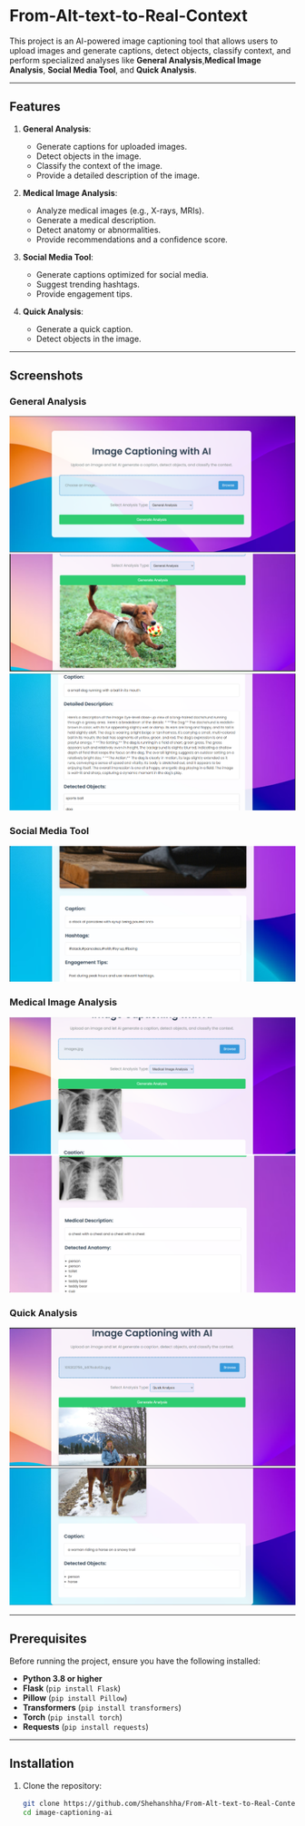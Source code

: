 # From-Alt-text-to-Real-Context

This project is an AI-powered image captioning tool that allows users to upload images and generate captions, detect objects, classify context, and perform specialized analyses like **General Analysis**,**Medical Image Analysis**, **Social Media Tool**, and **Quick Analysis**.

---

## Features

1. **General Analysis**:
   - Generate captions for uploaded images.
   - Detect objects in the image.
   - Classify the context of the image.
   - Provide a detailed description of the image.

2. **Medical Image Analysis**:
   - Analyze medical images (e.g., X-rays, MRIs).
   - Generate a medical description.
   - Detect anatomy or abnormalities.
   - Provide recommendations and a confidence score.

3. **Social Media Tool**:
   - Generate captions optimized for social media.
   - Suggest trending hashtags.
   - Provide engagement tips.

4. **Quick Analysis**:
   - Generate a quick caption.
   - Detect objects in the image.

---

## Screenshots

### General Analysis
![General Analysis Output](screenshots/main.png)
![General Analysis Output](screenshots/General_image.png)
![General Analysis Output](screenshots/output_1.png)

### Social Media Tool
![Social Media Analysis Output](screenshots/social_media.png)


### Medical Image Analysis
![Medical Analysis Output](screenshots/medical_analaysis.png)
![Medical Analysis Output](screenshots/output_3.png)

### Quick Analysis
![Quick Analysis Output](screenshots/Quick_analysis.png)
![Quick Analysis Output](screenshots/output_2.png)

---

## Prerequisites

Before running the project, ensure you have the following installed:

- **Python 3.8 or higher**
- **Flask** (`pip install Flask`)
- **Pillow** (`pip install Pillow`)
- **Transformers** (`pip install transformers`)
- **Torch** (`pip install torch`)
- **Requests** (`pip install requests`)

---

## Installation

1. Clone the repository:
   ```bash
   git clone https://github.com/Shehanshha/From-Alt-text-to-Real-Context.git
   cd image-captioning-ai
